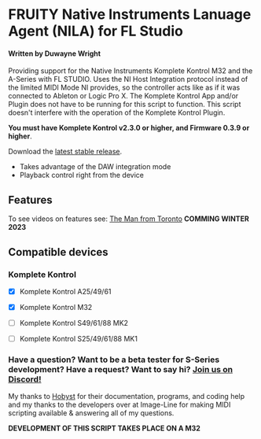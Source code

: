 # FRUITY Native Instruments Lanuage Agent (NILA) for FL Studio


#### Written by Duwayne Wright

Providing support for the Native Instruments Komplete Kontrol M32 and the A-Series with FL STUDIO. Uses the NI Host Integration protocol instead of the limited MIDI Mode NI provides, so the controller acts like as if it was connected to Ableton or Logic Pro X. The Komplete Kontrol App and/or Plugin does not have to be running for this script to function. This script doesn't interfere with the operation of the Komplete Kontrol Plugin. 

**You must have Komplete Kontrol v2.3.0 or higher, and Firmware 0.3.9 or higher**. 

Download the [latest stable release](https://github.com/soundwrightpro/FLNI_KK/releases/latest "latest stable release").

- Takes advantage of the DAW integration mode
- Playback control right from the device

## Features

To see videos on features see: [The Man from Toronto](https://www.youtube.com/@the.man.from.toronto) **COMMING WINTER 2023**

## Compatible devices

### Komplete Kontrol

- [x] Komplete Kontrol A25/49/61

- [x] Komplete Kontrol M32 

- [ ] Komplete Kontrol S49/61/88 MK2

- [ ] Komplete Kontrol S25/49/61/88 MK1 

### Have a question? Want to be a beta tester for S-Series development? Have a request? Want to say hi? [Join us on Discord!](https://discord.gg/GeTTWBV "FL Studio NI on Discord")

My thanks to [Hobyst](https://github.com/hobyst) for their documentation, programs, and coding help and my thanks to the developers over at Image-Line for making MIDI scripting available & answering all of my questions.

**DEVELOPMENT OF THIS SCRIPT TAKES PLACE ON A M32**




